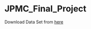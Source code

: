 # JPMC_Final_Project
Download Data Set from [here](https://drive.google.com/drive/folders/1N-xZkMU16kn95hyBWX815wgsZfPbSSlN?usp=drive_link)
